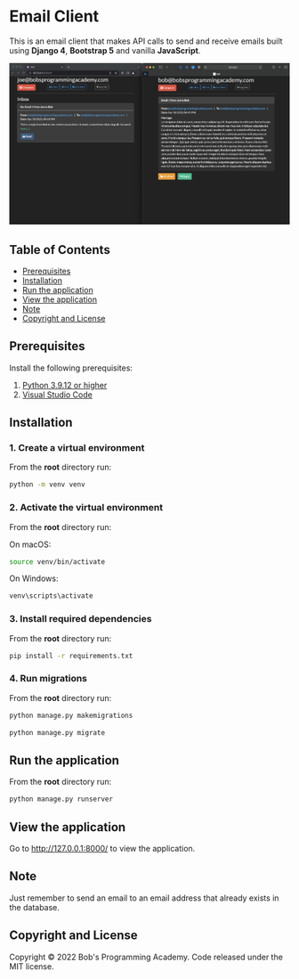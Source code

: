# Email Client

This is an email client that makes API calls to send and receive emails built using **Django 4**, **Bootstrap 5** and vanilla **JavaScript**.

![plot](https://github.com/BobsProgrammingAcademy/Email-Client/blob/main/static/images/email_client.png?raw=true)


## Table of Contents 
- [Prerequisites](#prerequisites)
- [Installation](#installation)
- [Run the application](#run-the-application)
- [View the application](#view-the-application)
- [Note](#note)
- [Copyright and License](#copyright-and-license)


## Prerequisites

Install the following prerequisites:

1. [Python 3.9.12 or higher](https://www.python.org/downloads/)
2. [Visual Studio Code](https://code.visualstudio.com/download)


## Installation

### 1. Create a virtual environment

From the **root** directory run:

```bash
python -m venv venv
```

### 2. Activate the virtual environment

From the **root** directory run:

On macOS:

```bash
source venv/bin/activate
```

On Windows:

```bash
venv\scripts\activate
```

### 3. Install required dependencies

From the **root** directory run:

```bash
pip install -r requirements.txt
```

### 4. Run migrations

From the **root** directory run:

```bash
python manage.py makemigrations
```
```bash
python manage.py migrate
```

## Run the application

From the **root** directory run:

```bash
python manage.py runserver
```

## View the application

Go to http://127.0.0.1:8000/ to view the application.

## Note

Just remember to send an email to an email address that already exists in the database.


## Copyright and License

Copyright © 2022 Bob's Programming Academy. Code released under the MIT license.
